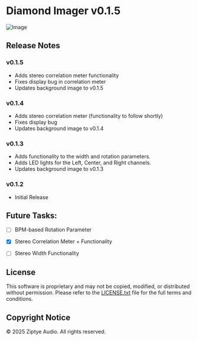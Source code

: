# Diamond Imager v0.1.5

![Image](https://github.com/user-attachments/assets/b34c73d2-eab8-477c-bc03-aef206d6c9ec)

## Release Notes

### v0.1.5

- Adds stereo correlation meter functionality
- Fixes display bug in correlation meter
- Updates background image to v0.1.5

### v0.1.4

- Adds stereo correlation meter (functionality to follow shortly)
- Fixes display bug
- Updates background image to v0.1.4

### v0.1.3

- Adds functionality to the width and rotation parameters.
- Adds LED lights for the Left, Center, and Right channels.
- Updates background image to v0.1.3

### v0.1.2

- Initial Release


## Future Tasks:

- [ ] BPM-based Rotation Parameter
- [x] Stereo Correlation Meter + Functionality
- [ ] Stereo Width Functionality


## License

This software is proprietary and may not be copied, modified, or distributed without permission. Please refer to the [LICENSE.txt](LICENSE.txt) file for the full terms and conditions.

## Copyright Notice

© 2025 Ziptye Audio. All rights reserved.
